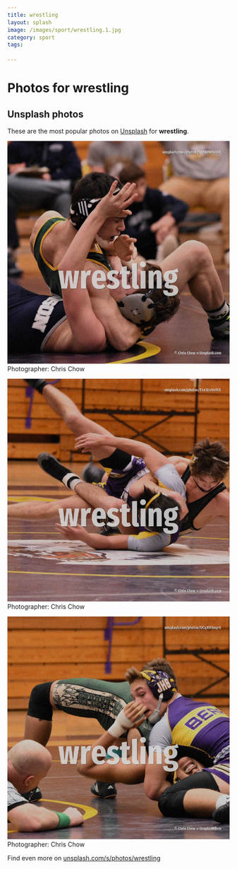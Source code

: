 ```yaml
---
title: wrestling
layout: splash
image: /images/sport/wrestling.1.jpg
category: sport
tags:

---
```

# Photos for wrestling
 
## Unsplash photos
These are the most popular photos on [Unsplash](https://unsplash.com) for **wrestling**.
 
![wrestling](/images/sport/wrestling.1.jpg)
Photographer:  Chris Chow
 
![wrestling](/images/sport/wrestling.2.jpg)
Photographer:  Chris Chow
 
![wrestling](/images/sport/wrestling.3.jpg)
Photographer:  Chris Chow
 
Find even more on [unsplash.com/s/photos/wrestling](https://unsplash.com/s/photos/wrestling)
 
